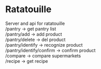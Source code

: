 # Ratatouille

Server and api for ratatouille\
/pantry -> get pantry list\
/pantry/add -> add product\
/pantry/delete -> del product\
/pantry/identify -> recognize product\
/pantry/identify/confirm -> confirm product\
/compare -> compare supermarkets\
/recipe -> get recipe
